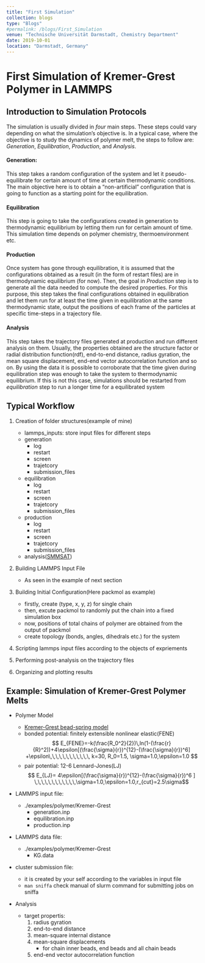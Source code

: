 ```yaml
---
title: "First Simulation"
collection: blogs
type: "Blogs"
#permalink: /blogs/First_Simulation
venue: "Technische Universität Darmstadt, Chemistry Department"
date: 2019-10-01
location: "Darmstadt, Germany"
---
```


# First Simulation of Kremer-Grest Polymer in LAMMPS
## Introduction to Simulation Protocols
The simulation is usually divided in *four* main steps. These steps could vary depending on what the simulation’s objective is. In a typical case, where the objective is to study the dynamics of polymer melt, the steps to follow are: *Generation*, *Equilibration*, *Production*, and *Analysis*.

#### Generation: 
This step takes a random configuration of the system and let it pseudo-equilibrate for certain amount of time at certain thermodynamic conditions. The main objective here is to obtain a “non-artificial” configuration that is going to function as a starting point for the equilibration.

#### Equilibration
This step is going to take the configurations created in generation to thermodynamic equilibrium by letting them run for certain amount of time. This simulation time depends on polymer chemistry, thermoenvironment etc.

#### Production

Once system has gone through equilibration, it is assumed that the configurations obtained as a result (in the form of restart files) are in thermodynamic equilibrium (for now). Then, the goal in *Production* step is to generate all the data needed to compute the desired properties. For this purpose, this step takes the final configurations obtained in equilibration and let them run for at least the time given in equilibration at the same thermodynamic state, output the positions of each frame of the particles at specific time-steps in a trajectory file. 

#### Analysis
This step takes the trajectory files generated at production and run different analysis on them. Usually, the properties obtained are the structure factor or radial distribution function(rdf), end-to-end distance, radius gyration, the mean square displacement, end-end vector autocorrelation function and so on. By using the data it is possible to corroborate that the time given during equilibration step was enough to take the system to thermodynamic equilibrium. If this is not this case, simulations should be restarted from *equilibration* step to run a longer time for a equilibrated system

## Typical Workflow
1. Creation of folder structures(example of mine)
	* lammps_inputs: store input files for different steps
	* generation
		* log
		* restart
		* screen
		* trajetcory
		* submission_files 
	* equilibration
		* log
		* restart
		* screen
		* trajetcory
		* submission_files 
	* production
		* log
		* restart
		* screen
		* trajetcory
		* submission_files 
	* analysis([SMMSAT](https://github.com/Chenghao-Wu/SMMSAT))

2. Building LAMMPS Input File 
	* As seen in the example of next section

3. Building Initial Configuration(Here packmol as example)
	* firstly, create (type, x, y, z) for single chain
	* then, excute packmol to randomly put the chain into a fixed simulation box
	* now, positions of total chains of polymer are obtained from the output of packmol
	* create topology (bonds, angles, dihedrals etc.) for the system

4. Scripting lammps input files according to the objects of expriements

5. Performing post-analysis on the trajectory files

6. Organizing and plotting results 

## Example: Simulation of Kremer-Grest Polymer Melts
* Polymer Model
	* [Kremer-Grest bead-spring model](https://aip.scitation.org/doi/10.1063/1.458541)
	* bonded potential: finitely extensible nonlinear elastic(FENE)
$$ E_{FENE}=-k(\frac{R_0^2}{2})\,ln(1-(\frac{r}{R}^2))+4\epsilon[(\frac{\sigma}{r})^{12}-(\frac{\sigma}{r})^6] +\epsilon\,\,\,\,\,\,\,\,\,\,\,\, k=30, R_0=1.5, \sigma=1.0,\epsilon=1.0 $$
	* pair potential: 12-6 Lennard-Jones(LJ)
$$ E_{LJ}= 4\epsilon[(\frac{\sigma}{r})^{12}-(\frac{\sigma}{r})^6 ] \,\,\,\,\,\,\,\,\,\,\,\,\sigma=1.0,\epsilon=1.0,r_{cut}=2.5\sigma$$
* LAMMPS input file:
	* ./examples/polymer/Kremer-Grest 
		* generation.inp
		* equilibration.inp
		* production.inp
* LAMMPS data file:
	* ./examples/polymer/Kremer-Grest 
		* KG.data
* cluster submission file:
	* it is created by your self according to the variables in input file
	* ```man sniffa``` check manual of slurm command for submitting jobs on sniffa

* Analysis
	* target propertis: 
		1. radius gyration
		2. end-to-end distance
		3. mean-square internal distance
		3. mean-square displacements
			* for chain inner beads, end beads and all chain beads
		4. end-end vector autocorrelation function 
